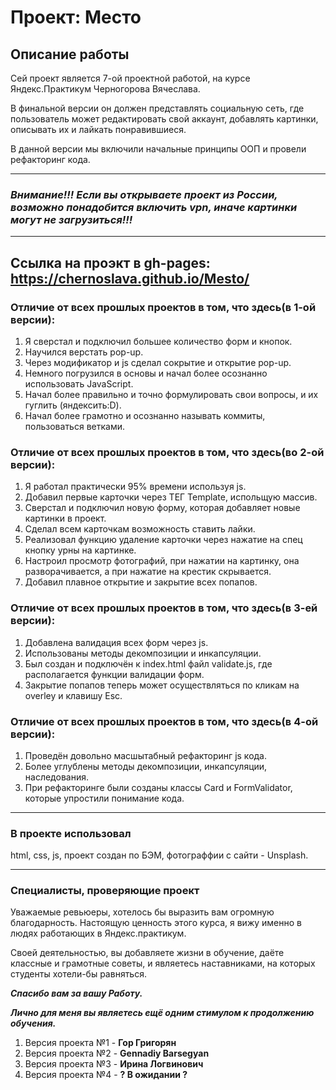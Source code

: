 # Проект: Место

## Описание работы

Сей проект является 7-ой проектной работой, на курсе Яндекс.Практикум Черногорова Вячеслава.

В финальной версии он должен представлять социальную сеть, где пользователь может редактировать свой аккаунт, добавлять картинки, описывать их и лайкать понравившиеся.

В данной версии мы включили начальные принципы ООП и провели рефакторинг кода.

---

### _Внимание!!! Если вы открываете проект из России, возможно понадобится включить vpn, иначе картинки могут не загрузиться!!!_

---

## **Ссылка на проэкт в gh-pages: https://chernoslava.github.io/Mesto/**

### Отличие от всех прошлых проектов в том, что здесь(в 1-ой версии):

1. Я сверстал и подключил большее количество форм и кнопок.
2. Научился верстать pop-up.
3. Через модификатор и js сделал сокрытие и открытие pop-up.
4. Нeмного погрузился в основы и начал более осознанно использовать JavaScript.
5. Начал более правильно и точно формулировать свои вопросы, и их гуглить (яндексить:D).
6. Начал более грамотно и осознанно называть коммиты, пользоваться ветками.

### Отличие от всех прошлых проектов в том, что здесь(во 2-ой версии):

1. Я работал практически 95% времени используя js.
2. Добавил первые карточки через ТЕГ Template, испольщую массив.
3. Сверстал и подключил новую форму, которая добавляет новые картинки в проект.
4. Сделал всем карточкам возможность ставить лайки.
5. Реализовал функцию удаление карточки через нажатие на спец кнопку урны на картинке.
6. Настроил просмотр фотографий, при нажатии на картинку, она разворачивается, а при нажатие на крестик скрывается.
7. Добавил плавное открытие и закрытие всех попапов.

### Отличие от всех прошлых проектов в том, что здесь(в 3-ей версии):

1. Добавлена валидация всех форм через js.
2. Использованы методы декомпозиции и инкапсуляции.
3. Был создан и подключён к index.html файл validate.js, где располагается функции валидации форм.
4. Закрытие попапов теперь может осуществляться по кликам на overley и клавишу Esc.

### Отличие от всех прошлых проектов в том, что здесь(в 4-ой версии):

1. Проведён довольно масшытабный рефакторинг js кода.
2. Более углублены методы декомпозиции, инкапсуляции, наследования.
3. При рефакторинге были созданы классы Card и FormValidator, которые упростили понимание кода.

---

### В проекте использовал

html, css, js, проект создан по БЭМ, фотограффии с сайти - Unsplash.

---

### Специалисты, проверяющие проект

Уважаемые ревьюеры, хотелось бы выразить вам огромную благодарность. Настоящую ценность этого курса, я вижу именно в людях работающих в Яндекс.практикум.

Своей деятельностью, вы добавляете жизни в обучение, даёте классные и грамотные советы, и являетесь наставниками, на которых студенты хотели-бы равняться.

**_Спасибо вам за вашу Работу._**

**_Лично для меня вы являетесь ещё одним стимулом к продолжению обучения._**

1. Версия проекта №1 - **Гор Григорян**
2. Версия проекта №2 - **Gennadiy Barsegyan**
3. Версия проекта №3 - **Ирина Логвинович**
4. Версия проекта №4 - **? В ожидании ?**
